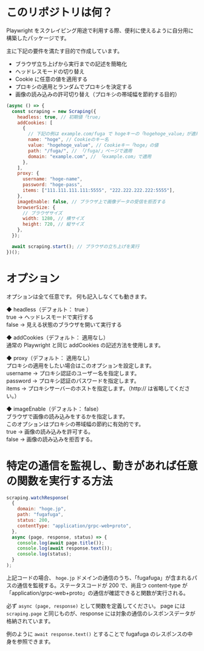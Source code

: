 # このリポジトリは何？

Playwright をスクレイピング用途で利用する際、便利に使えるように自分用に構築したパッケージです。

主に下記の要件を満たす目的で作成しています。

- ブラウザ立ち上げから実行までの記述を簡略化
- ヘッドレスモードの切り替え
- Cookie に任意の値を適用する
- プロキシの適用とランダムでプロキシを決定する
- 画像の読み込みの許可切り替え（プロキシの帯域幅を節約する目的）

```javascript
(async () => {
  const scraping = new Scraping({
    headless: true, // 初期値「true」
    addCookies: [
      {
        // 下記の例は example.com/fuga で hogeキーの「hogehoge_value」が適用される例
        name: "hoge", // Cookieのキー名
        value: "hogehoge_value", // Cookieキー「hoge」の値
        path: "/fuga/", // 「/fuga/」ページで適用
        domain: "example.com", // 「example.com」で適用
      },
    ],
    proxy: {
      username: "hoge-name",
      password: "hoge-pass",
      items: ["111.111.111.111:5555", "222.222.222.222:5555"],
    },
    imageEnable: false, // ブラウザ上で画像データの受信を拒否する
    browserSize: {
      // ブラウザサイズ
      width: 1280, // 横サイズ
      height: 720, // 縦サイズ
    },
  });

  await scraping.start(); // ブラウザの立ち上げを実行
})();
```

# オプション

オプションは全て任意です。
何も記入しなくても動きます。

◆ headless（デフォルト： true ）  
true -> ヘッドレスモードで実行する  
false -> 見える状態のブラウザを開いて実行する

◆ addCookies（デフォルト： 適用なし）  
通常の Playwright と同じ addCookies の記述方法を使用します。

◆ proxy（デフォルト： 適用なし）  
プロキシの適用をしたい場合はこのオプションを設定します。  
username -> プロキシ認証のユーザー名を指定します。  
password -> プロキシ認証のパスワードを指定します。  
items -> プロキシサーバーのホストを指定します。（http:// は省略してください。）

◆ imageEnable（デフォルト： false）  
ブラウザで画像の読み込みをするかを指定します。  
このオプションはプロキシの帯域幅の節約に有効的です。  
true -> 画像の読み込みを許可する。  
false -> 画像の読み込みを拒否する。

# 特定の通信を監視し、動きがあれば任意の関数を実行する方法

```javascript
scraping.watchResponse(
  {
    domain: "hoge.jp",
    path: "fugafuga",
    status: 200,
    contentType: "application/grpc-web+proto",
  },
  async (page, response, status) => {
    console.log(await page.title());
    console.log(await response.text());
    console.log(status);
  }
);
```

上記コードの場合、 `hoge.jp` ドメインの通信のうち、「fugafuga」が含まれるパスの通信を監視する。ステータスコードが 200 で、尚且つ content-type が 「application/grpc-web+proto」の通信が確認できると関数が実行される。

必ず `async (page, response)` として関数を定義してください。
page には `scraping.page` と同じものが、response には対象の通信のレスポンスデータが格納されています。

例のように `await response.text()` とすることで fugafuga のレスポンスの中身を参照できます。
